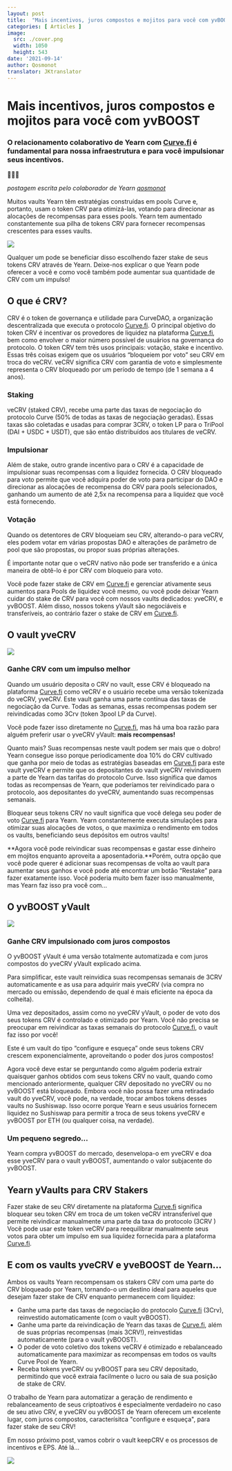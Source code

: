 ```yaml
---
layout: post
title:  "Mais incentivos, juros compostos e mojitos para você com yvBOOST"
categories: [ Articles ]
image:
  src: ./cover.png
  width: 1050
  height: 543
date: '2021-09-14'
author: Qosmonot
translator: JKtranslator
---
```


# Mais incentivos, juros compostos e mojitos para você com yvBOOST

### O relacionamento colaborativo de Yearn com [Curve.fi](http://curve.fi/) é fundamental para nossa infraestrutura e para você impulsionar seus incentivos.

🔵🤝🌈

_postagem escrita pelo colaborador de Yearn_ [_qosmonot_](http://twitter.com/qosmonot)

Muitos vaults Yearn têm estratégias construídas em pools Curve e, portanto, usam o token CRV para otimizá-las, votando para direcionar as alocações de recompensas para esses pools. Yearn tem aumentado constantemente sua pilha de tokens CRV para fornecer recompensas crescentes para esses vaults.

![](image1.png?w=1050&h=651)

Qualquer um pode se beneficiar disso escolhendo fazer stake de seus tokens CRV através de Yearn. Deixe-nos explicar o que Yearn pode oferecer a você e como você também pode aumentar sua quantidade de CRV com um impulso!

## O que é CRV?

CRV é o token de governança e utilidade para CurveDAO, a organização descentralizada que executa o protocolo [Curve.fi](http://curve.fi/). O principal objetivo do token CRV é incentivar os provedores de liquidez na plataforma [Curve.fi](http://curve.fi/), bem como envolver o maior número possível de usuários na governança do protocolo. O token CRV tem três usos principais: votação, stake e incentivo. Essas três coisas exigem que os usuários “bloqueiem por voto” seu CRV em troca do veCRV. veCRV significa CRV com garantia de voto e simplesmente representa o CRV bloqueado por um período de tempo (de 1 semana a 4 anos).

### Staking

veCRV (staked CRV), recebe uma parte das taxas de negociação do protocolo Curve (50% de todas as taxas de negociação geradas). Essas taxas são coletadas e usadas para comprar 3CRV, o token LP para o TriPool (DAI + USDC + USDT), que são então distribuídos aos titulares de veCRV.

### Impulsionar

Além de stake, outro grande incentivo para o CRV é a capacidade de impulsionar suas recompensas com a liquidez fornecida. O CRV bloqueado para voto permite que você adquira poder de voto para participar do DAO e direcionar as alocações de recompensa do CRV para pools selecionados, ganhando um aumento de até 2,5x na recompensa para a liquidez que você está fornecendo.

### Votação

Quando os detentores de CRV bloqueiam seu CRV, alterando-o para veCRV, eles podem votar em várias propostas DAO e alterações de parâmetro de pool que são propostas, ou propor suas próprias alterações.

É importante notar que o veCRV nativo não pode ser transferido e a única maneira de obtê-lo é por CRV com bloqueio para voto.

Você pode fazer stake de CRV em [Curve.fi](http://curve.fi/) e gerenciar ativamente seus aumentos para Pools de liquidez você mesmo, ou você pode deixar Yearn cuidar do stake de CRV para você com nossos vaults dedicados: yveCRV, e yvBOOST. Além disso, nossos tokens yVault são negociáveis e transferíveis, ao contrário fazer o stake de CRV em [Curve.fi](http://curve.fi/).

## O vault yveCRV

![](image2.png?w=128&h=128)

### Ganhe CRV com um impulso melhor

Quando um usuário deposita o CRV no vault, esse CRV é bloqueado na plataforma [Curve.fi](http://curve.fi/) como veCRV e o usuário recebe uma versão tokenizada do veCRV, yveCRV. Este vault ganha uma parte contínua das taxas de negociação da Curve. Todas as semanas, essas recompensas podem ser reivindicadas como 3Crv (token 3pool LP da Curve).

Você pode fazer isso diretamente no [Curve.fi](http://curve.fi/), mas há uma boa razão para alguém preferir usar o yveCRV yVault: **mais recompensas!**

Quanto mais? Suas recompensas neste vault podem ser mais que o dobro! Yearn consegue isso porque periodicamente doa 10% do CRV cultivado que ganha por meio de todas as estratégias baseadas em [Curve.fi](http://curve.fi/) para este vault yveCRV e permite que os depositantes do vault yveCRV reivindiquem a parte de Yearn das tarifas do protocolo Curve. Isso significa que damos todas as recompensas de Yearn, que poderíamos ter reivindicado para o protocolo, aos depositantes do yveCRV, aumentando suas recompensas semanais.

Bloquear seus tokens CRV no vault significa que você delega seu poder de voto [Curve.fi](http://curve.fi/) para Yearn. Yearn constantemente executa simulações para otimizar suas alocações de votos, o que maximiza o rendimento em todos os vaults, beneficiando seus depósitos em outros vaults!

**Agora você pode reivindicar suas recompensas e gastar esse dinheiro em mojitos enquanto aproveita a aposentadoria.**Porém, outra opção que você pode querer é adicionar suas recompensas de volta ao vault para aumentar seus ganhos e você pode até encontrar um botão “Restake” para fazer exatamente isso. Você poderia muito bem fazer isso manualmente, mas Yearn faz isso pra você com...

## O yvBOOST yVault

![](image3.png?w=128&h=128)

### Ganhe CRV impulsionado com juros compostos

O yvBOOST yVault é uma versão totalmente automatizada e com juros compostos do yveCRV yVault explicado acima.

Para simplificar, este vault reinvidica suas recompensas semanais de 3CRV automaticamente e as usa para adquirir mais yveCRV (via compra no mercado ou emissão, dependendo de qual é mais eficiente na época da colheita).

Uma vez depositados, assim como no yveCRV yVault, o poder de voto dos seus tokens CRV é controlado e otimizado por Yearn. Você não precisa se preocupar em reivindicar as taxas semanais do protocolo [Curve.fi](http://curve.fi/), o vault faz isso por você!

Este é um vault do tipo “configure e esqueça” onde seus tokens CRV crescem exponencialmente, aproveitando o poder dos juros compostos!

Agora você deve estar se perguntando como alguém poderia extrair quaisquer ganhos obtidos com seus tokens CRV no vault, quando como mencionado anteriormente, qualquer CRV depositado no yveCRV ou no yvBOOST está bloqueado. Embora você não possa fazer uma retiradado vault do yveCRV, você pode, na verdade, trocar ambos tokens desses vaults no Sushiswap. Isso ocorre porque Yearn e seus usuários fornecem liquidez no Sushiswap para permitir a troca de seus tokens yveCRV e yvBOOST por ETH (ou qualquer coisa, na verdade).

### Um pequeno segredo...

Yearn compra yvBOOST do mercado, desenvelopa-o em yveCRV e doa esse yveCRV para o vault yvBOOST, aumentando o valor subjacente do yvBOOST.

## Yearn yVaults para CRV Stakers

Fazer stake de seu CRV diretamente na plataforma [Curve.fi](http://curve.fi/) significa bloquear seu token CRV em troca de um token veCRV intransferível que permite reivindicar manualmente uma parte da taxa do protocolo (3CRV ) Você pode usar este token veCRV para reequilibrar manualmente seus votos para obter um impulso em sua liquidez fornecida para a plataforma [Curve.fi](http://curve.fi/).

## E com os vaults yveCRV e yveBOOST de Yearn...

Ambos os vaults Yearn recompensam os stakers CRV com uma parte do CRV bloqueado por Yearn, tornando-o um destino ideal para aqueles que desejam fazer stake de CRV enquanto permanecem com liquidez:

- Ganhe uma parte das taxas de negociação do protocolo [Curve.fi](http://curve.fi/) (3Crv), reinvestido automaticamente (com o vault yvBOOST).
- Ganhe uma parte da reivindicação de Yearn das taxas de [Curve.fi](http://curve.fi/), além de suas próprias recompensas (mais 3CRV!), reinvestidas automaticamente (para o vault yvBOOST).
- O poder de voto coletivo dos tokens veCRV é otimizado e rebalanceado automaticamente para maximizar as recompensas em todos os vaults Curve Pool de Yearn.
- Receba tokens yveCRV ou yvBOOST para seu CRV depositado, permitindo que você extraia facilmente o lucro ou saia de sua posição de stake de CRV.

O trabalho de Yearn para automatizar a geração de rendimento e rebalanceamento de seus criptoativos é especialmente verdadeiro no caso de seu ativo CRV, e yveCRV ou yvBOOST de Yearn oferecem um excelente lugar, com juros compostos, caracterísitca "configure e esqueça", para fazer stake de seu CRV!

Em nosso próximo post, vamos cobrir o vault keepCRV e os processos de incentivos e EPS. Até lá...

![](image4.png?w=1050&h=543)
